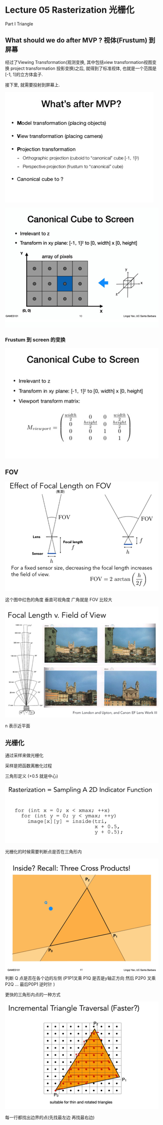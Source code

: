 # Lecture 05 Rasterization 光栅化

Part I Triangle

## What should we do after MVP ?  视体(Frustum) 到屏幕
经过了Viewing Transformation(观测变换, 其中包括view transformation视图变换  project transformation 投影变换)之后, 就得到了标准视体, 也就是一个范围是[-1, 1]的立方体盒子.

接下里, 就需要投射到屏幕上.

![image](https://raw.githubusercontent.com/lumixraku/NotesForGraphics/master/images/mvp.jpg)


![image](https://raw.githubusercontent.com/lumixraku/NotesForGraphics/master/images/screen.jpg)


### Frustum 到 screen 的变换
![image](https://raw.githubusercontent.com/lumixraku/NotesForGraphics/master/images/screen1.jpg)


## FOV
![image](https://raw.githubusercontent.com/lumixraku/NotesForGraphics/master/images/fov.jpg)

这个图中红色的角度  垂直可视角度
广角就是 FOV 比较大

![image](https://raw.githubusercontent.com/lumixraku/NotesForGraphics/master/images/fov2.jpg)

n 表示近平面



## 光栅化

通过采样来做光栅化

采样是把函数离散化过程


三角形定义  (+0.5 就是中心)

![image](https://raw.githubusercontent.com/lumixraku/NotesForGraphics/master/images/inside1.jpg)

光栅化的时候需要判断点是否在三角形内

![image](https://raw.githubusercontent.com/lumixraku/NotesForGraphics/master/images/inside.jpg)
判断 Q 点是否在各个边的左侧 (P1P1叉乘 P1Q 是否是y轴正方向  然后 P2P0 叉乘 P2Q ... 最后P0P1 逆时针 )

更快的三角形内点的一种方式

![image](https://raw.githubusercontent.com/lumixraku/NotesForGraphics/master/images/inside2.jpg)

每一行都找出边界的点(先找最左边 再找最右边)